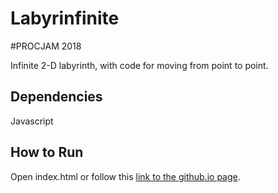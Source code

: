 # Labyrinfinite

 #PROCJAM 2018

Infinite 2-D labyrinth, with code for moving from point to point.

## Dependencies

Javascript

## How to Run

Open index.html or follow this [link to the github.io page](https://solsword.github.io/labyrinfinite).
